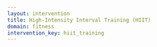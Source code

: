 ```yaml
---
layout: intervention
title: High-Intensity Interval Training (HIIT)  
domain: fitness
intervention_key: hiit_training
---
```

